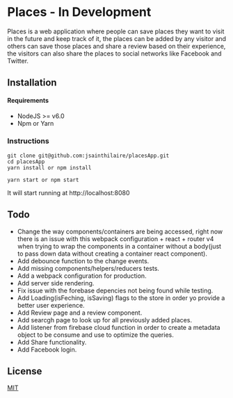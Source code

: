 # Places - In Development

Places is a web application where people can save places they want to visit in the future and keep track of it, the places can be added by any visitor and others can save those places and share a review based on their experience, the visitors can also share the places to social networks like Facebook and Twitter.

## Installation

#### Requirements
- NodeJS >= v6.0
- Npm or Yarn

### Instructions
```shell
git clone git@github.com:jsainthilaire/placesApp.git
cd placesApp
yarn install or npm install

yarn start or npm start
```
It will start running at http://localhost:8080

## Todo
- Change the way components/containers are being accessed, right now there is an issue with this webpack configuration + react + router v4 when trying to wrap the components in a container without a body(just to pass down data without creating a container react component).
- Add debounce function to the change events.
- Add missing components/helpers/reducers tests.
- Add a webpack configuration for production.
- Add server side rendering.
- Fix issue with the forebase depencies not being found while testing.
- Add Loading(isFeching, isSaving) flags to the store in order yo provide a better user experience.
- Add Review page and a review component.
- Add searcgh page to look up for all previously added places.
- Add listener from firebase cloud function in order to create a metadata object to be consume and use to optimize the queries.
- Add Share functionality.
- Add Facebook login.

## License

[MIT](https://raw.githubusercontent.com/jsainthilaire/placesApp/master/LICENSE)
